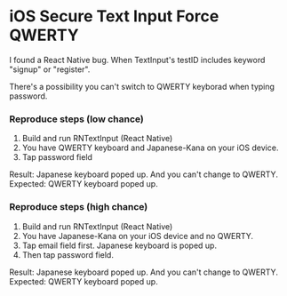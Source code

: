 # iOS Secure Text Input Force QWERTY

I found a React Native bug. When TextInput's testID includes keyword "signup" or "register".

There's a possibility you can't switch to QWERTY keyborad when typing password.

### Reproduce steps (low chance)

1. Build and run RNTextInput (React Native)
2. You have QWERTY keyboard and Japanese-Kana on your iOS device.
3. Tap password field

Result: Japanese keyboard poped up. And you can't change to QWERTY.  
Expected: QWERTY keyboard poped up.

### Reproduce steps (high chance)

1. Build and run RNTextInput (React Native)
2. You have Japanese-Kana on your iOS device and no QWERTY.
3. Tap email field first. Japanese keyboard is poped up.
3. Then tap password field.

Result: Japanese keyboard poped up. And you can't change to QWERTY.  
Expected: QWERTY keyboard poped up.
